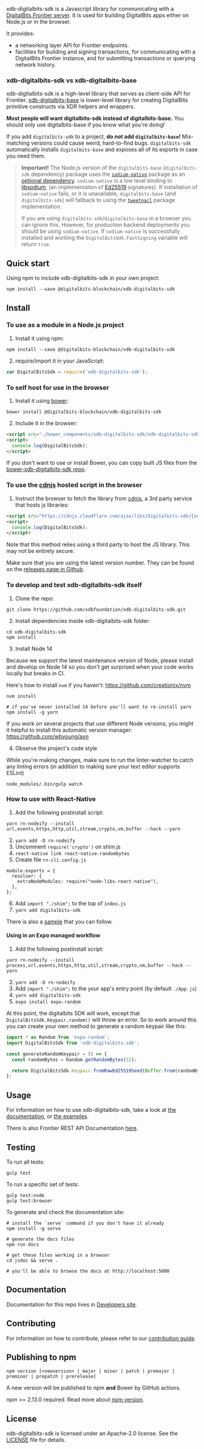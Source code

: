 xdb-digitalbits-sdk is a Javascript library for communicating with a
[DigitalBits Frontier server](https://github.com/xdbfoundation/go/tree/master/services/frontier).
It is used for building DigitalBits apps either on Node.js or in the browser.

It provides:

- a networking layer API for Frontier endpoints.
- facilities for building and signing transactions, for communicating with a
  DigitalBits Frontier instance, and for submitting transactions or querying network
  history.

### xdb-digitalbits-sdk vs xdb-digitalbits-base

xdb-digitalbits-sdk is a high-level library that serves as client-side API for Frontier.
[xdb-digitalbits-base](https://github.com/xdbfoundation/xdb-digitalbits-base) is lower-level
library for creating DigitalBits primitive constructs via XDR helpers and wrappers.

**Most people will want digitalbits-sdk instead of digitalbits-base.** You should only
use digitalbits-base if you know what you're doing!

If you add `digitalbits-sdk` to a project, **do not add `digitalbits-base`!** Mis-matching
versions could cause weird, hard-to-find bugs. `digitalbits-sdk` automatically
installs `digitalbits-base` and exposes all of its exports in case you need them.

> **Important!** The Node.js version of the `digitalbits-base` (`digitalbits-sdk` dependency) package
> uses the [`sodium-native`](https://www.npmjs.com/package/sodium-native) package as
> an [optional dependency](https://docs.npmjs.com/files/package.json#optionaldependencies). `sodium-native` is
> a low level binding to [libsodium](https://github.com/jedisct1/libsodium),
> (an implementation of [Ed25519](https://ed25519.cr.yp.to/) signatures).
> If installation of `sodium-native` fails, or it is unavailable, `digitalbits-base` (and `digitalbits-sdk`) will
> fallback to using the [`tweetnacl`](https://www.npmjs.com/package/tweetnacl) package implementation.
>
> If you are using `digitalbits-sdk`/`digitalbits-base` in a browser you can ignore
> this. However, for production backend deployments you should be
> using `sodium-native`. If `sodium-native` is successfully installed and working the
> `DigitalBitsSdk.FastSigning` variable will return `true`.

## Quick start

Using npm to include xdb-digitalbits-sdk in your own project:

```shell
npm install --save @digitalbits-blockchain/xdb-digitalbits-sdk
```

## Install

### To use as a module in a Node.js project

1. Install it using npm:

```shell
npm install --save @digitalbits-blockchain/xdb-digitalbits-sdk
```

2. require/import it in your JavaScript:

```js
var DigitalBitsSdk = require('xdb-digitalbits-sdk');
```

### To self host for use in the browser

1. Install it using [bower](http://bower.io):

```shell
bower install @digitalbits-blockchain/xdb-digitalbits-sdk
```

2. Include it in the browser:

```html
<script src="./bower_components/xdb-digitalbits-sdk/xdb-digitalbits-sdk.js"></script>
<script>
  console.log(DigitalBitsSdk);
</script>
```

If you don't want to use or install Bower, you can copy built JS files from the
[bower-xdb-digitalbits-sdk repo](https://github.com/xdbfoundation/bower-xdb-digitalbits-sdk).

### To use the [cdnjs](https://cdnjs.com/libraries/digitalbits-sdk) hosted script in the browser

1. Instruct the browser to fetch the library from
   [cdnjs](https://cdnjs.com/libraries/digitalbits-sdk), a 3rd party service that
   hosts js libraries:

```html
<script src="https://cdnjs.cloudflare.com/ajax/libs/digitalbits-sdk/{version}/digitalbits-sdk.js"></script>
<script>
  console.log(DigitalBitsSdk);
</script>
```

Note that this method relies using a third party to host the JS library. This
may not be entirely secure.

Make sure that you are using the latest version number. They can be found on the
[releases page in Github](https://github.com/xdbfoundation/xdb-digitalbits-sdk/releases).

### To develop and test xdb-digitalbits-sdk itself

1. Clone the repo:

```shell
git clone https://github.com/xdbfoundation/xdb-digitalbits-sdk.git
```

2. Install dependencies inside xdb-digitalbits-sdk folder:

```shell
cd xdb-digitalbits-sdk
npm install
```

3. Install Node 14

Because we support the latest maintenance version of Node, please install and develop on Node 14 so you don't get surprised when your code works locally but breaks in CI.

Here's how to install `nvm` if you haven't: https://github.com/creationix/nvm

```shell
nvm install

# if you've never installed 14 before you'll want to re-install yarn
npm install -g yarn
```

If you work on several projects that use different Node versions, you might it
helpful to install this automatic version manager:
https://github.com/wbyoung/avn

4. Observe the project's code style

While you're making changes, make sure to run the linter-watcher to catch any
   linting errors (in addition to making sure your text editor supports ESLint)

```shell
node_modules/.bin/gulp watch
````

### How to use with React-Native

1. Add the following postinstall script:
```
yarn rn-nodeify --install url,events,https,http,util,stream,crypto,vm,buffer --hack --yarn
```
2. `yarn add -D rn-nodeify`
3. Uncomment `require('crypto')` on shim.js
4. `react-native link react-native-randombytes`
5. Create file `rn-cli.config.js`
```
module.exports = {
  resolver: {
    extraNodeModules: require("node-libs-react-native"),
  },
};
```
6. Add `import "./shim";` to the top of `index.js`
7. `yarn add digitalbits-sdk`

There is also a [sample](https://github.com/fnando/rn-digitalbits-sdk-sample) that you can follow.

#### Using in an Expo managed workflow

1. Add the following postinstall script:
```
yarn rn-nodeify --install process,url,events,https,http,util,stream,crypto,vm,buffer --hack --yarn
```
2. `yarn add -D rn-nodeify`
3. Add `import "./shim";` to the your app's entry point (by default `./App.js`)
4. `yarn add digitalbits-sdk`
5. `expo install expo-random`

At this point, the digitalbits SDK will work, except that `DigitalBitsSdk.Keypair.random()` will throw an error. So to work around this you can create your own method to generate a random keypair like this:

```javascript
import * as Random from 'expo-random';
import DigitalBitsSdk from 'xdb-digitalbits-sdk';

const generateRandomKeypair = () => {
  const randomBytes = Random.getRandomBytes(32);

  return DigitalBitsSdk.Keypair.fromRawEd25519Seed(Buffer.from(randomBytes));
};
```

## Usage

For information on how to use xdb-digitalbits-sdk, take a look at [the
documentation](https://xdbfoundation.github.io/xdb-digitalbits-sdk/), or [the
examples](https://github.com/xdbfoundation/xdb-digitalbits-sdk/tree/master/docs/reference).

There is also Frontier REST API Documentation
[here](https://developers.digitalbits.io/api/introduction/).

## Testing

To run all tests:

```shell
gulp test
```

To run a specific set of tests:

```shell
gulp test:node
gulp test:browser
```

To generate and check the documentation site:

```shell
# install the `serve` command if you don't have it already
npm install -g serve

# generate the docs files
npm run docs

# get these files working in a browser
cd jsdoc && serve .

# you'll be able to browse the docs at http://localhost:5000
```

## Documentation

Documentation for this repo lives in
[Developers site](https://github.com/xdbfoundation/xdb-digitalbits-sdk/blob/master/docs/reference/readme.md).

## Contributing

For information on how to contribute, please refer to our
[contribution guide](https://github.com/xdbfoundation/xdb-digitalbits-sdk/blob/master/CONTRIBUTING.md).

## Publishing to npm

```
npm version [<newversion> | major | minor | patch | premajor | preminor | prepatch | prerelease]
```

A new version will be published to npm **and** Bower by GitHub actions.

npm >= 2.13.0 required. Read more about
[npm version](https://docs.npmjs.com/cli/version).

## License

xdb-digitalbits-sdk is licensed under an Apache-2.0 license. See the
[LICENSE](https://github.com/xdbfoundation/xdb-digitalbits-sdk/blob/master/LICENSE) file
for details.
